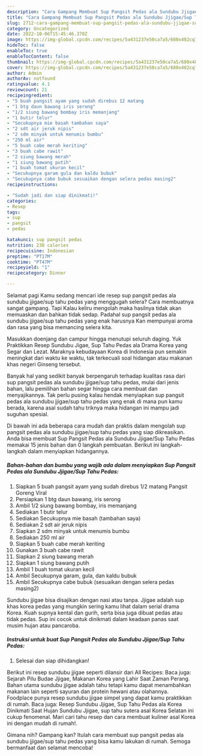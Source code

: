 ```yaml
---
description: "Cara Gampang Membuat Sup Pangsit Pedas ala Sundubu Jjigae/Sup Tahu Pedas yang Enak Banget "
title: "Cara Gampang Membuat Sup Pangsit Pedas ala Sundubu Jjigae/Sup Tahu Pedas yang Enak Banget "
slug: 2712-cara-gampang-membuat-sup-pangsit-pedas-ala-sundubu-jjigae-sup-tahu-pedas-yang-enak-banget
category: Uncategorized
date: 2022-10-06T15:45:46.370Z
image: https://img-global.cpcdn.com/recipes/5a431237e50ca7a5/680x482cq70/sup-pangsit-pedas-ala-sundubu-jjigaesup-tahu-pedas-foto-resep-utama.jpg
hideToc: false
enableToc: true
enableTocContent: false
thumbnail: https://img-global.cpcdn.com/recipes/5a431237e50ca7a5/680x482cq70/sup-pangsit-pedas-ala-sundubu-jjigaesup-tahu-pedas-foto-resep-utama.jpg
cover: https://img-global.cpcdn.com/recipes/5a431237e50ca7a5/680x482cq70/sup-pangsit-pedas-ala-sundubu-jjigaesup-tahu-pedas-foto-resep-utama.jpg
author: Admin
authorAv: notfound
ratingvalue: 4.1
reviewcount: 21
recipeingredient:
- "5 buah pangsit ayam yang sudah direbus 12 matang                      Pangsit Goreng Viral"
- "1 btg daun bawang iris serong"
- "1/2 siung bawang bombay iris memanjang"
- "1 butir telur"
- "Secukupnya mie basah tambahan saya"
- "2 sdt air jeruk nipis"
- "2 sdm minyak untuk menumis bumbu"
- "250 ml air"
- "5 buah cabe merah keriting"
- "3 buah cabe rawit"
- "2 siung bawang merah"
- "1 siung bawang putih"
- "1 buah tomat ukuran kecil"
- "Secukupnya garam gula dan kaldu bubuk"
- "Secukupnya cabe bubuk sesuaikan dengan selera pedas masing2"
recipeinstructions:

- "Sudah jadi dan siap dinikmati!"
categories:
- Resep
tags:
- sup
- pangsit
- pedas

katakunci: sup pangsit pedas 
nutrition: 238 calories
recipecuisine: Indonesian
preptime: "PT17M"
cooktime: "PT47M"
recipeyield: "1"
recipecategory: Dinner

---
```



Selamat pagi Kamu sedang mencari ide resep sup pangsit pedas ala sundubu jjigae/sup tahu pedas yang menggugah selera? Cara membuatnya sangat gampang. Tapi Kalau keliru mengolah maka hasilnya tidak akan memuaskan dan bahkan tidak sedap. Padahal sup pangsit pedas ala sundubu jjigae/sup tahu pedas yang enak harusnya Kan mempunyai aroma dan rasa yang bisa memancing selera kita.


Masukkan doenjang dan campur hingga menutupi seluruh daging. Yuk Praktikkan Resep Sundubu Jigae, Sup Tahu Pedas ala Drama Korea yang Segar dan Lezat. Maraknya kebudayaan Korea di Indonesia pun semakin meningkat dari waktu ke waktu, tak terkecuali soal hidangan atau makanan khas negeri Ginseng tersebut.

Banyak hal yang sedikit banyak berpengaruh terhadap kualitas rasa dari sup pangsit pedas ala sundubu jjigae/sup tahu pedas, mulai dari jenis bahan, lalu pemilihan bahan segar hingga cara membuat dan menyajikannya. Tak perlu pusing kalau hendak menyiapkan sup pangsit pedas ala sundubu jjigae/sup tahu pedas yang enak di mana pun kamu berada, karena asal sudah tahu triknya maka hidangan ini mampu jadi suguhan spesial.


Di bawah ini ada beberapa cara mudah dan praktis dalam mengolah sup pangsit pedas ala sundubu jjigae/sup tahu pedas yang siap dikreasikan. Anda bisa membuat Sup Pangsit Pedas ala Sundubu Jjigae/Sup Tahu Pedas memakai 15 jenis bahan dan 0 langkah pembuatan. Berikut ini langkah-langkah dalam menyiapkan hidangannya.

<!--inarticleads1-->

##### Bahan-bahan dan bumbu yang wajib ada dalam menyiapkan Sup Pangsit Pedas ala Sundubu Jjigae/Sup Tahu Pedas:

1. Siapkan 5 buah pangsit ayam yang sudah direbus 1/2 matang                      Pangsit Goreng Viral
1. Persiapkan 1 btg daun bawang, iris serong
1. Ambil 1/2 siung bawang bombay, iris memanjang
1. Sediakan 1 butir telur
1. Sediakan Secukupnya mie basah (tambahan saya)
1. Sediakan 2 sdt air jeruk nipis
1. Siapkan 2 sdm minyak untuk menumis bumbu
1. Sediakan 250 ml air
1. Siapkan 5 buah cabe merah keriting
1. Gunakan 3 buah cabe rawit
1. Siapkan 2 siung bawang merah
1. Siapkan 1 siung bawang putih
1. Ambil 1 buah tomat ukuran kecil
1. Ambil Secukupnya garam, gula, dan kaldu bubuk
1. Ambil Secukupnya cabe bubuk (sesuaikan dengan selera pedas masing2)


Sundubu jjigae bisa disajikan dengan nasi atau tanpa. Jjigae adalah sup khas korea pedas yang mungkin sering kamu lihat dalam serial drama Korea. Kuah supnya kental dan gurih, serta bisa juga dibuat pedas atau tidak pedas. Sup ini cocok untuk dinikmati dalam keadaan panas saat musim hujan atau pancaroba. 

<!--inarticleads2-->

##### Instruksi untuk buat Sup Pangsit Pedas ala Sundubu Jjigae/Sup Tahu Pedas:


1. Selesai dan siap dihidangkan!

Berikut ini resep sundubu jjigae seperti dilansir dari All Recipes: Baca juga: Sejarah Pilu Budae Jjigae, Makanan Korea yang Lahir Saat Zaman Perang. Bahan utama sundubu jjigae adalah tahu tetapi kamu dapat menambahkan makanan lain seperti sayuran dan protein hewani atau olahannya. Foodplace punya resep sundubu jjigae simpel yang dapat kamu praktikkan di rumah. Baca juga: Resep Sundubu Jjigae, Sup Tahu Pedas ala Korea Dinikmati Saat Hujan Sundubu Jjigae, sup tahu sutera asal Korea Selatan ini cukup fenomenal. Mari cari tahu resep dan cara membuat kuliner asal Korea ini dengan mudah di rumah!. 

Gimana nih? Gampang kan? Itulah cara membuat sup pangsit pedas ala sundubu jjigae/sup tahu pedas yang bisa kamu lakukan di rumah. Semoga bermanfaat dan selamat mencoba!
